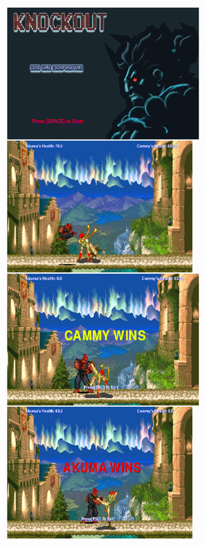
<img src = "https://github.com/jaran6383/Knockout/blob/master/objectives/start%20screen.PNG" width = "445" height = "305">     <img src = "https://github.com/jaran6383/Knockout/blob/master/objectives/fight%20screen%203.PNG" width = "430" height = "305">
<img src = "https://github.com/jaran6383/Knockout/blob/master/objectives/cammy%20wins%20screen.PNG" width = "445" height = "305">        <img src = "https://github.com/jaran6383/Knockout/blob/master/objectives/akuma%20wins%20screen.PNG" width = "430" height = "305">
